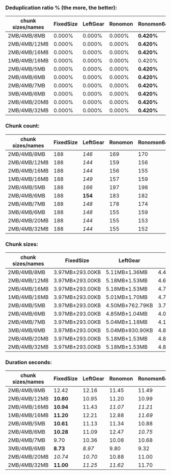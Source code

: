 ### Deduplication ratio % (the more, the better):

| chunk sizes/names | FixedSize | LeftGear | Ronomon | Ronomon64  | Buzhash32_64 | Buzhash32Reg_64 | Buzhash64_48 | Buzhash64_64 | Buzhash64_256 | Buzhash64Reg_48 | Buzhash64Reg_64 | Buzhash64Reg_256 | FastCdc2016 | FastCdc2020 | Restic | StadiaCdc | Casync | Ronomon |
|-------------------|-----------|----------|---------|------------|--------------|-----------------|--------------|--------------|---------------|-----------------|-----------------|------------------|-------------|-------------|--------|-----------|--------|---------|
| 2MB/4MB/8MB       | 0.000%    | 0.000%   | 0.000%  | **0.420%** | 0.000%       | 0.000%          | 0.000%       | 0.000%       | 0.000%        | *0.411%*        | 0.000%          | 0.000%           | 0.000%      | 0.000%      | 0.000% | 0.000%    | 0.000% | 0.000%  |
| 2MB/4MB/12MB      | 0.000%    | 0.000%   | 0.000%  | **0.420%** | 0.000%       | 0.000%          | 0.000%       | 0.000%       | 0.000%        | 0.000%          | 0.000%          | 0.000%           | 0.000%      | 0.000%      | 0.000% | 0.000%    | 0.000% | 0.000%  |
| 2MB/4MB/16MB      | 0.000%    | 0.000%   | 0.000%  | **0.420%** | 0.000%       | 0.000%          | 0.000%       | 0.000%       | 0.000%        | 0.000%          | 0.000%          | 0.000%           | 0.000%      | 0.000%      | 0.000% | 0.000%    | 0.000% | 0.000%  |
| 1MB/4MB/16MB      | 0.000%    | 0.000%   | 0.000%  | 0.420%     | 0.503%       | *0.747%*        | 0.139%       | 0.385%       | **0.978%**    | 0.000%          | *0.581%*        | 0.533%           | 0.000%      | 0.000%      | 0.399% | 0.160%    | 0.000% | 0.000%  |
| 2MB/4MB/5MB       | 0.000%    | 0.000%   | 0.000%  | **0.420%** | 0.000%       | 0.000%          | 0.000%       | 0.000%       | 0.000%        | *0.411%*        | 0.000%          | 0.000%           | 0.000%      | 0.000%      | 0.000% | 0.000%    | 0.000% | 0.000%  |
| 2MB/4MB/6MB       | 0.000%    | 0.000%   | 0.000%  | **0.420%** | 0.000%       | 0.000%          | 0.000%       | 0.000%       | 0.000%        | *0.411%*        | 0.000%          | 0.000%           | 0.000%      | 0.000%      | 0.000% | 0.000%    | 0.000% | 0.000%  |
| 2MB/4MB/7MB       | 0.000%    | 0.000%   | 0.000%  | **0.420%** | 0.000%       | 0.000%          | 0.000%       | 0.000%       | 0.000%        | *0.411%*        | 0.000%          | 0.000%           | 0.000%      | 0.000%      | 0.000% | 0.000%    | 0.000% | 0.000%  |
| 3MB/4MB/6MB       | 0.000%    | 0.000%   | 0.000%  | **0.420%** | 0.000%       | 0.000%          | 0.000%       | 0.000%       | 0.000%        | *0.411%*        | 0.000%          | 0.000%           | 0.000%      | 0.000%      | 0.000% | 0.000%    | 0.000% | 0.000%  |
| 2MB/4MB/20MB      | 0.000%    | 0.000%   | 0.000%  | **0.420%** | 0.000%       | 0.000%          | 0.000%       | 0.000%       | 0.000%        | 0.000%          | 0.000%          | 0.000%           | 0.000%      | 0.000%      | 0.000% | 0.000%    | 0.000% | 0.000%  |
| 2MB/4MB/32MB      | 0.000%    | 0.000%   | 0.000%  | **0.420%** | 0.000%       | 0.000%          | 0.000%       | 0.000%       | 0.000%        | 0.000%          | 0.000%          | 0.000%           | 0.000%      | 0.000%      | 0.000% | 0.000%    | 0.000% | 0.000%  |

### Chunk count:

| chunk sizes/names | FixedSize | LeftGear | Ronomon | Ronomon64 | Buzhash32_64 | Buzhash32Reg_64 | Buzhash64_48 | Buzhash64_64 | Buzhash64_256 | Buzhash64Reg_48 | Buzhash64Reg_64 | Buzhash64Reg_256 | FastCdc2016 | FastCdc2020 | Restic | StadiaCdc | Casync  | Ronomon |
|-------------------|-----------|----------|---------|-----------|--------------|-----------------|--------------|--------------|---------------|-----------------|-----------------|------------------|-------------|-------------|--------|-----------|---------|---------|
| 2MB/4MB/8MB       | 188       | *146*    | 169     | 170       | 324          | 330             | *139*        | 270          | 285           | 187             | 287             | 288              | 154         | 158         | 262    | 196       | **133** | 169     |
| 2MB/4MB/12MB      | 188       | *144*    | 159     | 156       | 324          | 330             | *118*        | 268          | 284           | 175             | 285             | 288              | 150         | 151         | 258    | 189       | **113** | 159     |
| 2MB/4MB/16MB      | 188       | *144*    | 156     | 155       | 324          | 330             | *114*        | 268          | 284           | 171             | 285             | 288              | 150         | 151         | 257    | 189       | **104** | 156     |
| 1MB/4MB/16MB      | 188       | *149*    | 157     | 159       | 577          | 588             | *134*        | 441          | 468           | 173             | 463             | 474              | 155         | 157         | 421    | 193       | **115** | 157     |
| 2MB/4MB/5MB       | 188       | *166*    | 197     | 198       | 325          | 331             | 180          | 278          | 290           | 222             | 296             | 292              | **165**     | 212         | 272    | 230       | *171*   | 197     |
| 2MB/4MB/6MB       | 188       | **154**  | 183     | 182       | 325          | 330             | 161          | 274          | 286           | 205             | 288             | 290              | *159*       | 178         | 267    | 213       | *155*   | 183     |
| 2MB/4MB/7MB       | 188       | *148*    | 178     | 174       | 324          | 330             | *147*        | 270          | 285           | 194             | 287             | 289              | 156         | 164         | 262    | 202       | **142** | 178     |
| 3MB/4MB/6MB       | 188       | *148*    | 155     | 159       | 230          | 232             | *142*        | 204          | 208           | 186             | 217             | 218              | 155         | 175         | 199    | 191       | **140** | 155     |
| 2MB/4MB/20MB      | 188       | *144*    | 155     | 153       | 324          | 330             | *113*        | 267          | 284           | 171             | 285             | 288              | 150         | 151         | 256    | 188       | **99**  | 155     |
| 2MB/4MB/32MB      | 188       | *144*    | 155     | 152       | 324          | 330             | *111*        | 267          | 284           | 171             | 285             | 288              | 150         | 151         | 256    | 188       | **97**  | 155     |

### Chunk sizes:

| chunk sizes/names | FixedSize       | LeftGear        | Ronomon       | Ronomon64     | Buzhash32_64    | Buzhash32Reg_64 | Buzhash64_48  | Buzhash64_64    | Buzhash64_256    | Buzhash64Reg_48 | Buzhash64Reg_64 | Buzhash64Reg_256 | FastCdc2016     | FastCdc2020      | Restic           | StadiaCdc       | Casync           | Ronomon       |
|-------------------|-----------------|-----------------|---------------|---------------|-----------------|-----------------|---------------|-----------------|------------------|-----------------|-----------------|------------------|-----------------|------------------|------------------|-----------------|------------------|---------------|
| 2MB/4MB/8MB       | 3.97MB±293.00KB | 5.11MB±1.36MB   | 4.42MB±2.00MB | 4.39MB±2.04MB | 2.30MB±661.31KB | 2.26MB±474.07KB | 5.37MB±2.22MB | 2.76MB±1.29MB   | 2.62MB±1021.65KB | 3.99MB±1.73MB   | 2.60MB±982.14KB | 2.59MB±882.52KB  | 4.85MB±1.31MB   | 4.72MB±1.19MB    | 2.85MB±1.41MB    | 3.81MB±1.60MB   | 5.61MB±2.15MB    | 4.42MB±2.00MB |
| 2MB/4MB/12MB      | 3.97MB±293.00KB | 5.18MB±1.53MB   | 4.69MB±2.71MB | 4.78MB±2.73MB | 2.30MB±661.31KB | 2.26MB±474.07KB | 6.33MB±3.33MB | 2.79MB±1.43MB   | 2.63MB±1.05MB    | 4.27MB±2.26MB   | 2.62MB±1.11MB   | 2.59MB±882.52KB  | 4.98MB±1.55MB   | 4.94MB±1.59MB    | 2.89MB±1.70MB    | 3.95MB±1.97MB   | 6.61MB±3.54MB    | 4.69MB±2.71MB |
| 2MB/4MB/16MB      | 3.97MB±293.00KB | 5.18MB±1.53MB   | 4.78MB±3.06MB | 4.82MB±3.05MB | 2.30MB±661.31KB | 2.26MB±474.07KB | 6.55MB±3.84MB | 2.79MB±1.50MB   | 2.63MB±1.05MB    | 4.37MB±2.63MB   | 2.62MB±1.11MB   | 2.59MB±882.52KB  | 4.98MB±1.55MB   | 4.94MB±1.59MB    | 2.90MB±1.85MB    | 3.95MB±1.97MB   | 7.18MB±4.42MB    | 4.78MB±3.06MB |
| 1MB/4MB/16MB      | 3.97MB±293.00KB | 5.01MB±1.70MB   | 4.75MB±3.09MB | 4.69MB±3.13MB | 1.29MB±600.77KB | 1.27MB±489.66KB | 5.57MB±4.02MB | 1.69MB±1.38MB   | 1.59MB±1.05MB    | 4.31MB±3.33MB   | 1.61MB±1.14MB   | 1.57MB±1.06MB    | 4.82MB±1.67MB   | 4.75MB±1.74MB    | 1.77MB±1.64MB    | 3.87MB±2.77MB   | 6.49MB±4.55MB    | 4.75MB±3.09MB |
| 2MB/4MB/5MB       | 3.97MB±293.00KB | 4.50MB±762.79KB | 3.79MB±1.10MB | 3.77MB±1.11MB | 2.30MB±582.33KB | 2.26MB±452.65KB | 4.15MB±1.06MB | 2.68MB±968.84KB | 2.57MB±805.24KB  | 3.36MB±951.33KB | 2.52MB±753.78KB | 2.56MB±741.79KB  | 4.52MB±694.14KB | 3.52MB±1009.49KB | 2.74MB±1003.94KB | 3.25MB±901.77KB | 4.37MB±982.54KB  | 3.79MB±1.10MB |
| 2MB/4MB/6MB       | 3.97MB±293.00KB | 4.85MB±1.04MB   | 4.08MB±1.41MB | 4.10MB±1.47MB | 2.30MB±628.32KB | 2.26MB±474.07KB | 4.64MB±1.45MB | 2.72MB±1.10MB   | 2.61MB±901.86KB  | 3.64MB±1.22MB   | 2.59MB±932.11KB | 2.57MB±799.18KB  | 4.69MB±976.00KB | 4.19MB±991.78KB  | 2.80MB±1.17MB    | 3.50MB±1.12MB   | 4.82MB±1.43MB    | 4.08MB±1.41MB |
| 2MB/4MB/7MB       | 3.97MB±293.00KB | 5.04MB±1.18MB   | 4.19MB±1.73MB | 4.29MB±1.75MB | 2.30MB±661.31KB | 2.26MB±474.07KB | 5.08MB±1.86MB | 2.76MB±1.21MB   | 2.62MB±976.51KB  | 3.85MB±1.52MB   | 2.60MB±982.14KB | 2.58MB±833.89KB  | 4.78MB±1.16MB   | 4.55MB±1.13MB    | 2.85MB±1.29MB    | 3.70MB±1.37MB   | 5.26MB±1.78MB    | 4.19MB±1.73MB |
| 3MB/4MB/6MB       | 3.97MB±293.00KB | 5.04MB±930.90KB | 4.82MB±1.10MB | 4.69MB±1.21MB | 3.25MB±466.39KB | 3.22MB±408.45KB | 5.26MB±1.05MB | 3.66MB±990.64KB | 3.59MB±853.56KB  | 4.01MB±898.60KB | 3.44MB±718.35KB | 3.42MB±611.51KB  | 4.82MB±883.71KB | 4.27MB±900.70KB  | 3.75MB±1.01MB    | 3.91MB±931.46KB | 5.33MB±1011.89KB | 4.82MB±1.10MB |
| 2MB/4MB/20MB      | 3.97MB±293.00KB | 5.18MB±1.53MB   | 4.82MB±3.19MB | 4.88MB±3.30MB | 2.30MB±661.31KB | 2.26MB±474.07KB | 6.61MB±4.15MB | 2.80MB±1.65MB   | 2.63MB±1.05MB    | 4.37MB±2.63MB   | 2.62MB±1.11MB   | 2.59MB±882.52KB  | 4.98MB±1.55MB   | 4.94MB±1.59MB    | 2.92MB±1.92MB    | 3.97MB±2.13MB   | 7.54MB±4.97MB    | 4.82MB±3.19MB |
| 2MB/4MB/32MB      | 3.97MB±293.00KB | 5.18MB±1.53MB   | 4.82MB±3.19MB | 4.91MB±3.53MB | 2.30MB±661.31KB | 2.26MB±474.07KB | 6.72MB±4.56MB | 2.80MB±1.68MB   | 2.63MB±1.05MB    | 4.37MB±2.63MB   | 2.62MB±1.11MB   | 2.59MB±882.52KB  | 4.98MB±1.55MB   | 4.94MB±1.59MB    | 2.92MB±1.92MB    | 3.97MB±2.13MB   | 7.70MB±5.84MB    | 4.82MB±3.19MB |

### Duration seconds:

| chunk sizes/names | FixedSize | LeftGear | Ronomon | Ronomon64 | Buzhash32_64 | Buzhash32Reg_64 | Buzhash64_48 | Buzhash64_64 | Buzhash64_256 | Buzhash64Reg_48 | Buzhash64Reg_64 | Buzhash64Reg_256 | FastCdc2016 | FastCdc2020 | Restic | StadiaCdc | Casync | Ronomon |
|-------------------|-----------|----------|---------|-----------|--------------|-----------------|--------------|--------------|---------------|-----------------|-----------------|------------------|-------------|-------------|--------|-----------|--------|---------|
| 2MB/4MB/8MB       | 12.42     | 12.16    | 11.45   | 11.49     | 10.97        | *10.77*         | 11.84        | 10.99        | 10.90         | 11.56           | 11.26           | 11.12            | *10.73*     | 10.84       | 11.22  | **10.60** | 17.98  | 11.69   |
| 2MB/4MB/12MB      | **10.80** | 10.95    | 11.20   | 10.99     | *10.87*      | *10.91*         | 12.08        | 11.27        | 11.57         | 12.13           | 11.53           | 11.04            | 11.15       | 12.02       | 12.82  | 11.25     | 19.24  | 11.65   |
| 2MB/4MB/16MB      | **10.94** | 11.43    | *11.07* | *11.21*   | 13.01        | 11.79           | 12.09        | 11.67        | 13.31         | 13.21           | 11.95           | 12.19            | 12.17       | 11.60       | 11.95  | 11.35     | 19.31  | 12.90   |
| 1MB/4MB/16MB      | **11.20** | 12.21    | 12.88   | *11.69*   | 12.45        | 13.01           | 13.06        | 13.47        | 12.25         | 13.02           | 13.79           | 13.14            | 11.97       | *11.38*     | 12.52  | 11.86     | 20.96  | 11.69   |
| 2MB/4MB/5MB       | **10.61** | 11.13    | 11.34   | 10.88     | 11.18        | 11.14           | 12.05        | 11.30        | 11.06         | 11.75           | *10.86*         | 10.99            | 11.03       | 11.17       | 11.23  | *10.81*   | 16.99  | 11.17   |
| 2MB/4MB/6MB       | **10.28** | 11.09    | 12.47   | *10.75*   | 10.84        | *10.61*         | 12.22        | 11.27        | 11.36         | 12.23           | 11.36           | 11.33            | 11.59       | 10.91       | 10.89  | 10.82     | 17.45  | 11.84   |
| 2MB/4MB/7MB       | 9.70      | 10.36    | 10.08   | 10.68     | 10.70        | 9.61            | 9.76         | 9.34         | *9.25*        | 9.83            | *9.29*          | 9.39             | **9.22**    | 9.33        | 9.93   | 9.42      | 15.17  | 9.47    |
| 3MB/4MB/6MB       | **8.73**  | *8.97*   | 9.80    | 9.32      | *9.00*       | 9.08            | 10.33        | 9.63         | 9.47          | 10.16           | 10.59           | 10.23            | 10.10       | 10.47       | 10.48  | 11.31     | 15.49  | 11.08   |
| 2MB/4MB/20MB      | *10.74*   | *10.70*  | 10.88   | 11.00     | 11.17        | 11.08           | 11.51        | 11.08        | 11.56         | 12.01           | 11.87           | 11.54            | 10.96       | **10.35**   | 11.51  | 10.79     | 18.13  | 11.22   |
| 2MB/4MB/32MB      | **11.00** | *11.25*  | *11.62* | 11.70     | 12.47        | 13.01           | 12.63        | 13.21        | 13.44         | 13.17           | 13.11           | 13.39            | 12.17       | 12.03       | 13.28  | 11.98     | 20.06  | 12.10   |
